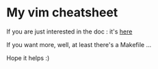 # My vim cheatsheet

If you are just interested in the doc : it's [here](https://github.com/SebDruon/cheatsheet_vim/blob/master/cheatsheet_vim.pdf)

If you want more, well, at least there's a Makefile ...

Hope it helps :)
